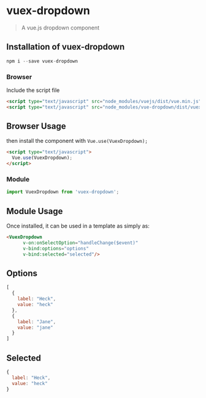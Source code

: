 # vuex-dropdown

> A vue.js dropdown component

## Installation of vuex-dropdown

```js
npm i --save vuex-dropdown
```

### Browser

Include the script file 

```html
<script type="text/javascript" src="node_modules/vuejs/dist/vue.min.js"></script>
<script type="text/javascript" src="node_modules/vue-dropdown/dist/vuex-dropdown.min.js"></script>
```

## Browser Usage

then install the component with `Vue.use(VuexDropdown);`

```html
<script type="text/javascript">
  Vue.use(VuexDropdown);
</script>
```

### Module

```js
import VuexDropdown from 'vuex-dropdown';
```

## Module Usage

Once installed, it can be used in a template as simply as:

```html
<VuexDropdown 
      v-on:onSelectOption="handleChange($event)" 
      v-bind:options="options"
      v-bind:selected="selected"/>
```

## Options

```js
[
  {
    label: "Heck",
    value: "heck"
  },
  {
    label: "Jane",
    value: "jane"
  }
]
```

## Selected

```js
{
  label: "Heck",
  value: "heck"
}
```